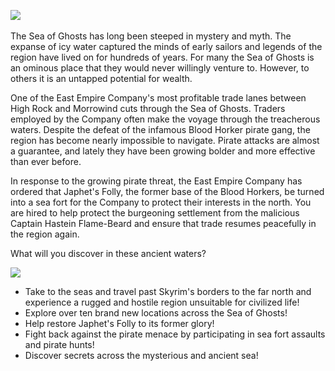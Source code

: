 ![](https://raw.githubusercontent.com/TateTaylorUSA/TateTaylorUSA/main/assets/images/northern-sea/Northern%20Sea%20Small.png)﻿

The Sea of Ghosts has long been steeped in mystery and myth. The expanse of icy water captured the minds of early sailors and legends of the region have lived on for hundreds of years. For many the Sea of Ghosts is an ominous place that they would never willingly venture to. However, to others it is an untapped potential for wealth.

One of the East Empire Company's most profitable trade lanes between High Rock and Morrowind cuts through the Sea of Ghosts. Traders employed by the Company often make the voyage through the treacherous waters. Despite the defeat of the infamous Blood Horker pirate gang, the region has become nearly impossible to navigate. Pirate attacks are almost a guarantee, and lately they have been growing bolder and more effective than ever before.

In response to the growing pirate threat, the East Empire Company has ordered that Japhet's Folly, the former base of the Blood Horkers, be turned into a sea fort for the Company to protect their interests in the north. You are hired to help protect the burgeoning settlement from the malicious Captain Hastein Flame-Beard and ensure that trade resumes peacefully in the region again.

What will you discover in these ancient waters?

![](https://raw.githubusercontent.com/PierreDespereaux/PierreDespereaux/master/assets/images/banners/Features.png)

-   Take to the seas and travel past Skyrim's borders to the far north and experience a rugged and hostile region unsuitable for civilized life!
-   Explore over ten brand new locations across the Sea of Ghosts!
-   Help restore Japhet's Folly to its former glory!
-   Fight back against the pirate menace by participating in sea fort assaults and pirate hunts!
-   Discover secrets across the mysterious and ancient sea!

